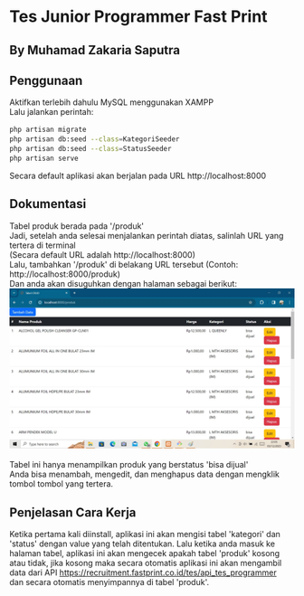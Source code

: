 # Tes Junior Programmer Fast Print
## By Muhamad Zakaria Saputra


## Penggunaan
Aktifkan terlebih dahulu MySQL menggunakan XAMPP<br>
Lalu jalankan perintah:
```bash
php artisan migrate
php artisan db:seed --class=KategoriSeeder
php artisan db:seed --class=StatusSeeder
php artisan serve
```
Secara default aplikasi akan berjalan pada URL http://localhost:8000

## Dokumentasi
Tabel produk berada pada '/produk'<br>
Jadi, setelah anda selesai menjalankan perintah diatas, salinlah URL yang tertera di terminal<br>
(Secara default URL adalah http://localhost:8000)<br>
Lalu, tambahkan '/produk' di belakang URL tersebut (Contoh: http://localhost:8000/produk)<br>
Dan anda akan disuguhkan dengan halaman sebagai berikut:
![My Image](table.jpg)
<br><br>
Tabel ini hanya menampilkan produk yang berstatus 'bisa dijual'<br>
Anda bisa menambah, mengedit, dan menghapus data dengan mengklik tombol tombol yang tertera.<br>

## Penjelasan Cara Kerja
Ketika pertama kali diinstall, aplikasi ini akan mengisi tabel 'kategori' dan 'status' dengan value yang telah ditentukan. Lalu ketika anda masuk ke halaman tabel, aplikasi ini akan mengecek apakah tabel 'produk' kosong atau tidak, jika kosong maka secara otomatis aplikasi ini akan mengambil data dari API https://recruitment.fastprint.co.id/tes/api_tes_programmer<br>
dan secara otomatis menyimpannya di tabel 'produk'.<br>
